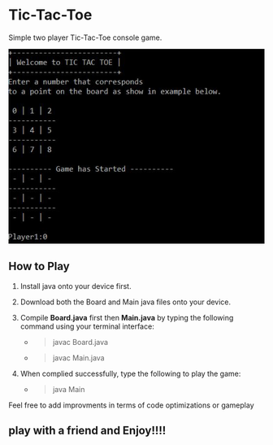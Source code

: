 # Tic-Tac-Toe
Simple two player Tic-Tac-Toe console game.


![alt text](https://raw.githubusercontent.com/Munanga/Tic-Tac-Toe/master/board.JPG) 

## How to Play
1. Install java onto your device first. 
2. Download both the Board and Main java files onto your device.
3. Compile **Board.java** first then **Main.java** by typing the following command using your terminal interface:

   - > javac Board.java
   - > javac Main.java
4. When complied successfully, type the following to play the game:
   
   - > java Main


Feel free to add improvments in terms of code optimizations or gameplay

## play with a friend and Enjoy!!!!
